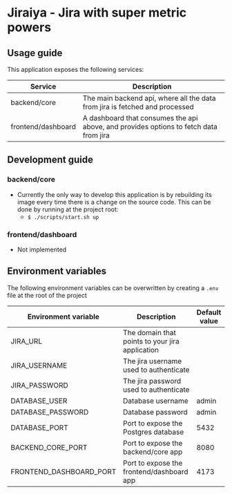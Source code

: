 # Jiraiya - Jira with super metric powers

## Usage guide
This application exposes the following services:

| Service | Description |
|---|---|
| backend/core | The main backend api, where all the data from jira is fetched and processed |
| frontend/dashboard | A dashboard that consumes the api above, and provides options to fetch data from jira |


## Development guide
### backend/core
- Currently the only way to develop this application is by rebuilding its image every time there is a change on the source code. This can be done by running at the project root:
  - `$ ./scripts/start.sh up`
### frontend/dashboard
- Not implemented


## Environment variables
The following environment variables can be overwritten by creating a `.env` file at the root of the project

| Environment variable | Description | Default value |
|---|---|---|
| JIRA_URL | The domain that points to your jira application | |
| JIRA_USERNAME | The jira username used to authenticate | |
| JIRA_PASSWORD | The jira password used to authenticate | |
| DATABASE_USER | Database username | admin |
| DATABASE_PASSWORD | Database password | admin |
| DATABASE_PORT | Port to expose the Postgres database | 5432 |
| BACKEND_CORE_PORT | Port to expose the backend/core app | 8080 |
| FRONTEND_DASHBOARD_PORT | Port to expose the frontend/dashboard app | 4173 |